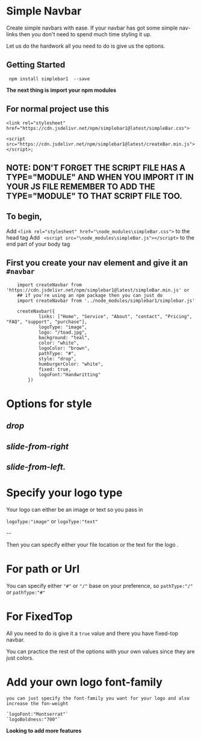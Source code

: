 # Simple Navbar 

Create simple navbars with ease. If your navbar has got some simple nav-links then you
don't need to spend much time styling it up.

Let us do the hardwork all you need to do is give us the options.

## Getting Started 

`` npm install simplebar1  --save``

**The next thing is import your npm modules**

## For normal project use this 
`<link rel="stylesheet" href="https://cdn.jsdelivr.net/npm/simplebar1@latest/simpleBar.css">`


`<script  src="https://cdn.jsdelivr.net/npm/simplebar1@latest/createBar.min.js"></script>;`

## NOTE: DON'T FORGET THE SCRIPT FILE HAS A TYPE="MODULE" AND WHEN YOU IMPORT IT IN YOUR JS FILE REMEMBER TO ADD THE TYPE="MODULE" TO THAT SCRIPT FILE TOO.

## To begin,
Add `<link rel="stylesheet" href="\node_modules\simpleBar.css">` to the head tag
Add ` <script src="\node_modules\simpleBar.js"></script>` to the end part of your body tag

First you create your nav element and give it an  `#navbar`
--
````
    import createNavbar from 'https://cdn.jsdelivr.net/npm/simplebar1@latest/simpleBar.min.js' or
    ## if you're using an npm package then you can just do 
    import createNavbar from '../node_modules/simplebar1/simplebar.js' 

    createNavbar({
            links: ["Home", "Service", "About", "contact", "Pricing", "FAQ", "support", "purchase"],
            logoType: "image",
            logo: "/toad.jpg",
            background: "teal",
            color: "white",
            logoColor: "brown",
            pathType: "#",
            style: "drop",
            humburgerColor: "white",
            fixed: true,
            logoFont:"Handwritting"
        })
````
# Options for style 

*drop*
--
*slide-from-right*
---
*slide-from-left.*
--



# Specify your logo type
Your logo can either be an image or text
so you pass in 

`logoType:"image"` or `logoType:"text"`

--

Then you can specify either your file location or the text for the logo .

# For path or Url
You can specify either `"#"` or `"/"` base on your preference, so ``pathType:"/"`` or `pathType:"#"`
            
# For FixedTop 
All you need to do is give it a `true` value and there you have fixed-top navbar.

You can practice the rest of the options with your own values since they are just colors.

# Add your own logo font-family
    you can just specify the font-family you want for your logo and also increase the fon-weight

    `logoFont:"Montserrat"`
    `logoBoldness:"700"`

**Looking to add more features**





